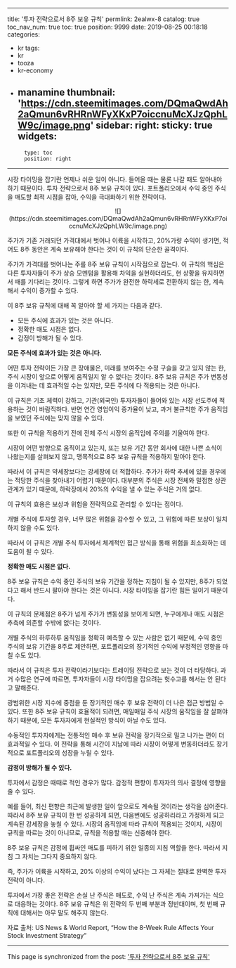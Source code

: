 
---
title: '투자 전략으로서 8주 보유 규칙'
permlink: 2ealwx-8
catalog: true
toc_nav_num: true
toc: true
position: 9999
date: 2019-08-25 00:18:18
categories:
- kr
tags:
- kr
- tooza
- kr-economy
- manamine
thumbnail: 'https://cdn.steemitimages.com/DQmaQwdAh2aQmun6vRHRnWFyXKxP7oiccnuMcXJzQphLW9c/image.png'
sidebar:
    right:
        sticky: true
widgets:
    -
        type: toc
        position: right
---


시장 타이밍을 잡기란 언제나 쉬운 일이 아니다. 들어올 때는 물론 나갈 때도 알아내야 하기 때문이다. 투자 전략으로서 8주 보유 규칙이 있다. 포트폴리오에서 수익 중인 주식을 매도할 최적 시점을 잡아, 수익을 극대화하기 위한 전략이다.

<center>
![](https://cdn.steemitimages.com/DQmaQwdAh2aQmun6vRHRnWFyXKxP7oiccnuMcXJzQphLW9c/image.png)
</center>

주가가 기존 거래되던 가격대에서 벗어나 이륙을 시작하고, 20%가량 수익이 생기면, 적어도 8주 동안은 계속 보유해야 한다는 것이 이 규칙의 단순한 골격이다.​

주가가 가격대를 벗어나는 주를 8주 보유 규칙이 시작점으로 잡는다. 이 규칙의 핵심은 다른 투자자들이 주가 상승 모멘텀을 활용해 차익을 실현하더라도, 현 상황을 유지하면서 때를 기다리는 것이다. 그렇게 하면 주가가 완전한 하락세로 전환하지 않는 한, 계속해서 수익이 증가할 수 있다.​

이 8주 보유 규칙에 대해 꼭 알아야 할 세 가지는 다음과 같다.​

- 모든 주식에 효과가 있는 것은 아니다.
- 정확한 매도 시점은 없다.
- 감정이 방해가 될 수 있다.​

**모든 주식에 효과가 있는 것은 아니다.**​

어떤 투자 전략이든 가장 큰 장애물은, 미래를 보여주는 수정 구슬을 갖고 있지 않는 한, 주식 시장이 앞으로 어떻게 움직일지 알 수 없다는 것이다. 8주 보유 규칙은 주가 변동성을 이겨내는 데 효과적일 수는 있지만, 모든 주식에 다 적용되는 것은 아니다.​

이 규칙은 기초 체력이 강하고, 기관(외국인) 투자자들이 들어와 있는 시장 선도주에 적용하는 것이 바람직하다. 반면 연간 영업이익 증가율이 낮고, 과거 불규칙한 주가 움직임을 보였던 주식에는 맞지 않을 수 있다.​

또한 이 규칙을 적용하기 전에 전체 주식 시장의 움직임에 주의를 기울여야 한다.​

시장이 어떤 방향으로 움직이고 있는지, 또는 보유 기간 동안 회사에 대한 나쁜 소식이 나왔는지를 살펴보지 않고, 맹목적으로 8주 보유 규칙을 적용하지 말아야 한다.​

따라서 이 규칙은 약세장보다는 강세장에 더 적합하다. 주가가 하락 추세에 있을 경우에는 적당한 주식을 찾아내기 어렵기 때문이다. 대부분의 주식은 시장 전체와 밀접한 상관관계가 있기 때문에, 하락장에서 20%의 수익을 낼 수 있는 주식은 거의 없다.​

이 규칙의 효용은 보상과 위험을 전략적으로 관리할 수 있다는 점이다.​

개별 주식에 투자할 경우, 너무 많은 위험을 감수할 수 있고, 그 위험에 따른 보상이 일치하지 않을 수도 있다.

따라서 이 규칙은 개별 주식 투자에서 체계적인 접근 방식을 통해 위험을 최소화하는 데 도움이 될 수 있다.​

**정확한 매도 시점은 없다.**​

8주 보유 규칙은 수익 중인 주식의 보유 기간을 정하는 지침이 될 수 있지만, 8주가 되었다고 해서 반드시 팔아야 한다는 것은 아니다. 시장 타이밍을 잡기란 힘든 일이기 때문이다.​

이 규칙의 문제점은 8주가 넘게 주가가 변동성을 보이게 되면, 누구에게나 매도 시점은 추측에 의존할 수밖에 없다는 것이다.​

개별 주식의 하루하루 움직임을 정확히 예측할 수 있는 사람은 없기 때문에, 수익 중인 주식의 보유 기간을 8주로 제안하면, 포트폴리오의 장기적인 수익에 부정적인 영향을 마칠 수도 있다.​

따라서 이 규칙은 투자 전략이라기보다는 트레이딩 전략으로 보는 것이 더 타당하다. 과거 수많은 연구에 따르면, 투자자들이 시장 타이밍을 잡으려는 헛수고를 해서는 안 된다고 말해준다.​

광범위한 시장 지수에 중점을 둔 장기적인 매수 후 보유 전략이 더 나은 접근 방법일 수 있다. 또한 8주 보유 규칙이 효율적이 되려면, 매일매일 주식 시장의 움직임을 잘 살펴야 하기 때문에, 모든 투자자에게 현실적인 방식이 아닐 수도 있다.​

수동적인 투자자에게는 전통적인 매수 후 보유 전략을 장기적으로 밀고 나가는 편이 더 효과적일 수 있다. 이 전략을 통해 시간이 지남에 따라 시장이 어떻게 변동하더라도 장기적으로 포트폴리오의 성장을 누릴 수 있다.​

**감정이 방해가 될 수 있다.**​

투자에서 감정은 때때로 적인 경우가 많다. 감정적 편향이 투자자의 의사 결정에 영향을 줄 수 있다.​

예를 들어, 최신 편향은 최근에 발생한 일이 앞으로도 계속될 것이라는 생각을 심어준다. 따라서 8주 보유 규칙이 한 번 성공하게 되면, 다음번에도 성공하리라고 가정하게 되고 계속된 강세장을 놓칠 수 있다. 시장의 움직임에 따라 규칙이 적용되는 것이지, 시장이 규칙을 따르는 것이 아니므로, 규칙을 적용할 때는 신중해야 한다.​

8주 보유 규칙은 감정에 휩싸인 매도를 피하기 위한 일종의 지침 역할을 한다. 따라서 지침 그 자치는 그다지 중요하지 않다.​

즉, 주가가 이륙을 시작하고, 20% 이상의 수익이 났다는 그 자체는 절대로 완벽한 투자 전략이 아니다.​

투자에서 가장 좋은 전략은 손실 난 주식은 매도로, 수익 난 주식은 계속 가져가는 식으로 대응하는 것이다. 8주 보유 규칙은 위 전략의 두 번째 부분과 정반대이며, 첫 번째 규칙에 대해서는 아무 말도 해주지 않는다.​

자료 출처: US News & World Report, “How the 8-Week Rule Affects Your Stock Investment Strategy”

- - -

This page is synchronized from the post: ['투자 전략으로서 8주 보유 규칙'](https://steemit.com/@pius.pius/2ealwx-8)
